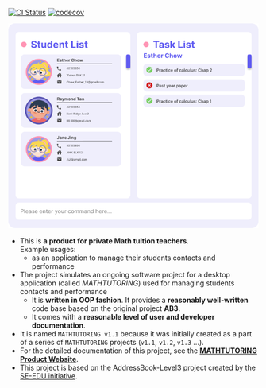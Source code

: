 [![CI Status](https://github.com/AY2223S2-CS2103-W17-1/tp/workflows/Java%20CI/badge.svg)](https://github.com/AY2223S2-CS2103-W17-1/tp/actions)
[![codecov](https://codecov.io/gh/AY2223S2-CS2103-W17-1/tp/branch/master/graph/badge.svg?token=XXJ15FVPPS)](https://codecov.io/gh/AY2223S2-CS2103-W17-1/tp)

![Ui](docs/images/Ui.png)

* This is **a product for private Math tuition teachers**.<br>
  Example usages:
  * as an application to manage their students contacts and performance
* The project simulates an ongoing software project for a desktop application (called _MATHTUTORING_) used for managing students contacts and performance
  * It is **written in OOP fashion**. It provides a **reasonably well-written** code base based on the original project **AB3**.
  * It comes with a **reasonable level of user and developer documentation**.
* It is named `MATHTUTORING v1.1` because it was initially created as a part of a series of `MATHTUTORING` projects (`v1.1`, `v1.2`, `v1.3` ...).
* For the detailed documentation of this project, see the **[MATHTUTORING Product Website](https://github.com/AY2223S2-CS2103-W17-1/tp)**.
* This project is based on the AddressBook-Level3 project created by the [SE-EDU initiative](https://se-education.org).

